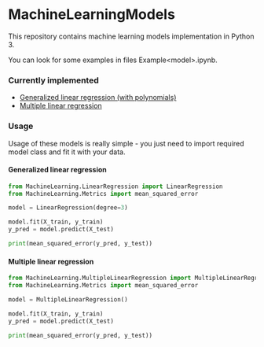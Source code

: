 # MachineLearningModels

This repository contains machine learning models implementation in Python 3.

You can look for some examples in files Example\<model\>.ipynb.

### Currently implemented
- [Generalized linear regression (with polynomials)](./ExampleLinearRegression.ipynb)
- [Multiple linear regression](./ExampleMultipleLinearRegression.ipynb)

### Usage

Usage of these models is really simple - you just need to import required model class and fit it with your data.

#### Generalized linear regression
```python
from MachineLearning.LinearRegression import LinearRegression
from MachineLearning.Metrics import mean_squared_error

model = LinearRegression(degree=3)

model.fit(X_train, y_train)
y_pred = model.predict(X_test)

print(mean_squared_error(y_pred, y_test))
```

#### Multiple linear regression
```python
from MachineLearning.MultipleLinearRegression import MultipleLinearRegression
from MachineLearning.Metrics import mean_squared_error

model = MultipleLinearRegression()

model.fit(X_train, y_train)
y_pred = model.predict(X_test)

print(mean_squared_error(y_pred, y_test))
```

